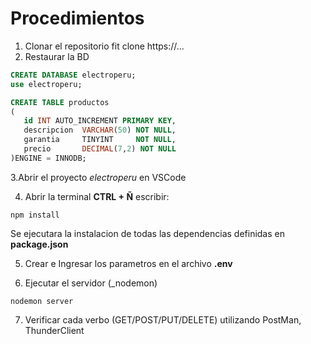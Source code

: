 # Procedimientos
1. Clonar el repositorio
fit clone https://...
2. Restaurar la BD
```sql
CREATE DATABASE electroperu;
use electroperu;

CREATE TABLE productos
(
   id INT AUTO_INCREMENT PRIMARY KEY,
   descripcion  VARCHAR(50) NOT NULL,
   garantia     TINYINT     NOT NULL,
   precio       DECIMAL(7,2) NOT NULL
)ENGINE = INNODB;
```

3.Abrir el proyecto _electroperu_ en VSCode

4. Abrir la terminal **CTRL + Ñ** escribir: 
```
npm install
```
Se ejecutara la instalacion de todas las dependencias definidas en **package.json**

5. Crear e Ingresar los parametros en el archivo **.env**

6. Ejecutar el servidor (_nodemon)
```
nodemon server
```

7. Verificar cada verbo (GET/POST/PUT/DELETE) utilizando PostMan, ThunderClient